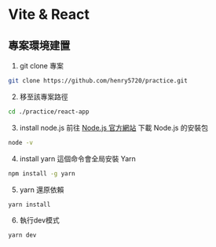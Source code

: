 # Vite & React

## 專案環境建置
1. git clone 專案
``` bash
git clone https://github.com/henry5720/practice.git
```
2. 移至該專案路徑
``` bash
cd ./practice/react-app
```
3. install node.js 前往 [Node.js 官方網站](https://nodejs.org/en) 下載 Node.js 的安裝包
``` bash
node -v
```
4. install yarn 這個命令會全局安裝 Yarn
``` bash
npm install -g yarn
```
5. yarn 還原依賴
``` bash
yarn install
```
6. 執行dev模式
``` bash
yarn dev
```